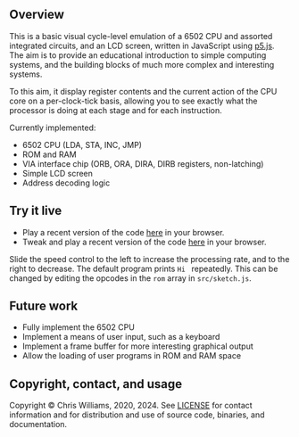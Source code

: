 ## Overview

This is a basic visual cycle-level emulation of a 6502 CPU and assorted integrated circuits, and an LCD screen, written in JavaScript using [p5.js](https://p5js.org/). The aim is to provide an educational introduction to simple computing systems, and the building blocks of much more complex and interesting systems.

To this aim, it display register contents and the current action of the CPU core on a per-clock-tick basis, allowing you to see exactly what the processor is doing at each stage and for each instruction.

Currently implemented:

 * 6502 CPU (LDA, STA, INC, JMP)
 * ROM and RAM
 * VIA interface chip (ORB, ORA, DIRA, DIRB registers, non-latching)
 * Simple LCD screen
 * Address decoding logic

## Try it live

* Play a recent version of the code [here](https://editor.p5js.org/diodesign/full/l1hndGSAK) in your browser.
* Tweak and play a recent version of the code [here](https://editor.p5js.org/diodesign/sketches/l1hndGSAK) in your browser.

Slide the speed control to the left to increase the processing rate, and to the right to decrease. The default program prints `Hi ` repeatedly. This can be changed by editing the opcodes in the `rom` array in `src/sketch.js`.

## Future work

* Fully implement the 6502 CPU
* Implement a means of user input, such as a keyboard
* Implement a frame buffer for more interesting graphical output
* Allow the loading of user programs in ROM and RAM space

## Copyright, contact, and usage

Copyright &copy; Chris Williams, 2020, 2024. See [LICENSE](LICENSE) for contact information and for distribution and use of source code, binaries, and documentation.

